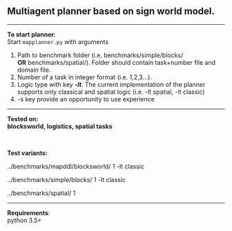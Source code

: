 <h2>Multiagent planner based on sign world model.</h2>
<hr>
<p><strong>To start planner</strong>:<br>
Start <code>mapplanner.py</code> with arguments</p>
<ol>
<li>Path to benchmark folder (i.e. benchmarks/simple/blocks/<br>
<strong>OR</strong> benchmarks/spatial/). Folder should contain task+number file and domain file.</li>
<li>Number of a task in integer format (i.e. 1,2,3…).</li>
<li>Logic type with key <strong><em>-lt</em></strong>. The current implementation of the planner supports only classical and spatial logic (i.e. -lt spatial, -lt classic)</li>
<li>-s key provide an opportunity to use experience</li>
</ol>
<hr>
<b><p><strong>Tested on</strong>:<br>
blocksworld, logistics, spatial tasks</p></b> <br>

<b>Test variants:</b>

../benchmarks/mapddl/blocksworld/ 1 -lt classic

../benchmarks/simple/blocks/ 1 -lt classic

../benchmarks/spatial/ 1
<br>
<hr>
<p><strong>Requirements</strong>:<br>
python 3.5+</p>


